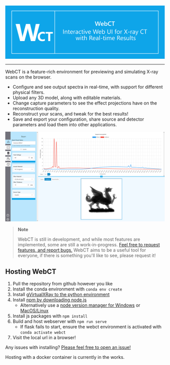 ![WebCT: Interactive Web UI for X-ray CT with Real-time Results](./doc/webct-blurb.png)

---

WebCT is a feature-rich environment for previewing and simulating X-ray scans on the browser.

- Configure and see output spectra in real-time, with support for different physical filters.
- Upload any 3D model, along with editable materials.
- Change capture parameters to see the effect projections have on the reconstruction quality.
- Reconstruct your scans, and tweak for the best results!
- Save and export your configuration, share source and detector parameters and load them into other applications.

![Image of UI](./doc/preview.png)

> **Note**
>
> WebCT is still in development, and while most features are implemented, some are still a work-in-progress. [Feel free to request features, and report bugs.](https://github.com/WebxCT/WebCT/issues) WebCT aims to be a useful tool for everyone, if there is something you'll like to see, please request it!


## Hosting WebCT

1. Pull the repository from github however you like
2. Install the conda environment with `conda env create`
3. Install [gVirtualXRay to the python environment](https://gvirtualxray.sourceforge.io/gvirtualxray.php)
2. Install [npm by downloading node.js](https://nodejs.org/en/)
	- Alternatively use a [node version manager for Windows](https://github.com/coreybutler/nvm-windows) or [MacOS/Linux](https://github.com/nvm-sh/nvm)
3. Install js packages with `npm install`
4. Build and host webserver with `npm run serve`
	- If flask fails to start, ensure the webct environment is activated with `conda activate webct`
7. Visit the local url in a browser!

Any issues with installing? [Please feel free to open an issue!](https://github.com/WebxCT/WebCT/issues)

Hosting with a docker container is currently in the works.
